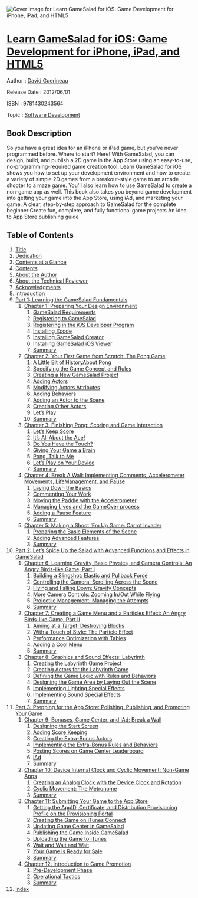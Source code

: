 ![Cover image for Learn GameSalad for iOS: Game Development for iPhone, iPad, and HTML5](https://imgdetail.ebookreading.net/cover/cover/software_development/EB9781430243564.jpg)

[Learn GameSalad for iOS: Game Development for iPhone, iPad, and HTML5](https://ebookreading.net/view/book/Learn+GameSalad+for+iOS%3A+Game+Development+for+iPhone%2C+iPad%2C+and+HTML5-EB9781430243564_1.html "Learn GameSalad for iOS: Game Development for iPhone, iPad, and HTML5")
====================================================================================================================

Author : [David Guerineau](https://ebookreading.net/search/author/David+Guerineau)

Release Date : 2012/06/01

ISBN : 9781430243564

Topic : [Software Development](https://ebookreading.net/search/category/software-development)

Book Description
-----------------

So you have a great idea for an iPhone or iPad game, but you've never programmed before. Where to start? Here! With GameSalad, you can design, build, and publish a 2D game in the App Store using an easy-to-use, no-programming-required game creation tool.
Learn GameSalad for iOS shows you how to set up your development environment and how to create a variety of simple 2D games from a breakout-style game to an arcade shooter to a maze game. You'll also learn how to use GameSalad to create a non-game app as well. This book also takes you beyond game development into getting your game into the App Store, using iAd, and marketing your game.
A clear, step-by-step approach to GameSalad for the complete beginner
Create fun, complete, and fully functional game projects
An idea to App Store publishing guide
              
Table of Contents
-----------------

1. [Title](https://ebookreading.net/view/book/Learn+GameSalad+for+iOS%3A+Game+Development+for+iPhone%2C+iPad%2C+and+HTML5-EB9781430243564_2.html)
1. [Dedication](https://ebookreading.net/view/book/Learn+GameSalad+for+iOS%3A+Game+Development+for+iPhone%2C+iPad%2C+and+HTML5-EB9781430243564_4.html)
1. [Contents at a Glance](https://ebookreading.net/view/book/Learn+GameSalad+for+iOS%3A+Game+Development+for+iPhone%2C+iPad%2C+and+HTML5-EB9781430243564_5.html)
1. [Contents](https://ebookreading.net/view/book/Learn+GameSalad+for+iOS%3A+Game+Development+for+iPhone%2C+iPad%2C+and+HTML5-EB9781430243564_6.html)
1. [About the Author](https://ebookreading.net/view/book/Learn+GameSalad+for+iOS%3A+Game+Development+for+iPhone%2C+iPad%2C+and+HTML5-EB9781430243564_7.html)
1. [About the Technical Reviewer](https://ebookreading.net/view/book/Learn+GameSalad+for+iOS%3A+Game+Development+for+iPhone%2C+iPad%2C+and+HTML5-EB9781430243564_8.html)
1. [Acknowledgments](https://ebookreading.net/view/book/Learn+GameSalad+for+iOS%3A+Game+Development+for+iPhone%2C+iPad%2C+and+HTML5-EB9781430243564_9.html)
1. [Introduction](https://ebookreading.net/view/book/Learn+GameSalad+for+iOS%3A+Game+Development+for+iPhone%2C+iPad%2C+and+HTML5-EB9781430243564_10.html)
1. [Part 1: Learning the GameSalad Fundamentals](https://ebookreading.net/view/book/Learn+GameSalad+for+iOS%3A+Game+Development+for+iPhone%2C+iPad%2C+and+HTML5-EB9781430243564_11.html#p1)
    1. [Chapter 1: Preparing Your Design Environment](https://ebookreading.net/view/book/Learn+GameSalad+for+iOS%3A+Game+Development+for+iPhone%2C+iPad%2C+and+HTML5-EB9781430243564_12.html#ch1)
        1. [GameSalad Requirements](https://ebookreading.net/view/book/Learn+GameSalad+for+iOS%3A+Game+Development+for+iPhone%2C+iPad%2C+and+HTML5-EB9781430243564_12.html#s0-0)
        1. [Registering to GameSalad](https://ebookreading.net/view/book/Learn+GameSalad+for+iOS%3A+Game+Development+for+iPhone%2C+iPad%2C+and+HTML5-EB9781430243564_12.html#s1-1)
        1. [Registering in the iOS Developer Program](https://ebookreading.net/view/book/Learn+GameSalad+for+iOS%3A+Game+Development+for+iPhone%2C+iPad%2C+and+HTML5-EB9781430243564_12.html#s3-3)
        1. [Installing Xcode](https://ebookreading.net/view/book/Learn+GameSalad+for+iOS%3A+Game+Development+for+iPhone%2C+iPad%2C+and+HTML5-EB9781430243564_12.html#s4-4)
        1. [Installing GameSalad Creator](https://ebookreading.net/view/book/Learn+GameSalad+for+iOS%3A+Game+Development+for+iPhone%2C+iPad%2C+and+HTML5-EB9781430243564_12.html#s5-5)
        1. [Installing GameSalad iOS Viewer](https://ebookreading.net/view/book/Learn+GameSalad+for+iOS%3A+Game+Development+for+iPhone%2C+iPad%2C+and+HTML5-EB9781430243564_12.html#s6-6)
        1. [Summary](https://ebookreading.net/view/book/Learn+GameSalad+for+iOS%3A+Game+Development+for+iPhone%2C+iPad%2C+and+HTML5-EB9781430243564_12.html#s12-12)
    1. [Chapter 2: Your First Game from Scratch: The Pong Game](https://ebookreading.net/view/book/Learn+GameSalad+for+iOS%3A+Game+Development+for+iPhone%2C+iPad%2C+and+HTML5-EB9781430243564_13.html#ch2)
        1. [A Little Bit of HistoryAbout Pong](https://ebookreading.net/view/book/Learn+GameSalad+for+iOS%3A+Game+Development+for+iPhone%2C+iPad%2C+and+HTML5-EB9781430243564_13.html#s13-13)
        1. [Specifying the Game Concept and Rules](https://ebookreading.net/view/book/Learn+GameSalad+for+iOS%3A+Game+Development+for+iPhone%2C+iPad%2C+and+HTML5-EB9781430243564_13.html#s14-14)
        1. [Creating a New GameSalad Project](https://ebookreading.net/view/book/Learn+GameSalad+for+iOS%3A+Game+Development+for+iPhone%2C+iPad%2C+and+HTML5-EB9781430243564_13.html#s17-17)
        1. [Adding Actors](https://ebookreading.net/view/book/Learn+GameSalad+for+iOS%3A+Game+Development+for+iPhone%2C+iPad%2C+and+HTML5-EB9781430243564_13.html#s18-18)
        1. [Modifying Actors Attributes](https://ebookreading.net/view/book/Learn+GameSalad+for+iOS%3A+Game+Development+for+iPhone%2C+iPad%2C+and+HTML5-EB9781430243564_13.html#s21-21)
        1. [Adding Behaviors](https://ebookreading.net/view/book/Learn+GameSalad+for+iOS%3A+Game+Development+for+iPhone%2C+iPad%2C+and+HTML5-EB9781430243564_13.html#s28-28)
        1. [Adding an Actor to the Scene](https://ebookreading.net/view/book/Learn+GameSalad+for+iOS%3A+Game+Development+for+iPhone%2C+iPad%2C+and+HTML5-EB9781430243564_13.html#s29-29)
        1. [Creating Other Actors](https://ebookreading.net/view/book/Learn+GameSalad+for+iOS%3A+Game+Development+for+iPhone%2C+iPad%2C+and+HTML5-EB9781430243564_13.html#s30-30)
        1. [Let’s Play](https://ebookreading.net/view/book/Learn+GameSalad+for+iOS%3A+Game+Development+for+iPhone%2C+iPad%2C+and+HTML5-EB9781430243564_13.html#s35-35)
        1. [Summary](https://ebookreading.net/view/book/Learn+GameSalad+for+iOS%3A+Game+Development+for+iPhone%2C+iPad%2C+and+HTML5-EB9781430243564_13.html#s36-36)
    1. [Chapter 3: Finishing Pong: Scoring and Game Interaction](https://ebookreading.net/view/book/Learn+GameSalad+for+iOS%3A+Game+Development+for+iPhone%2C+iPad%2C+and+HTML5-EB9781430243564_14.html#ch3)
        1. [Let’s Keep Score](https://ebookreading.net/view/book/Learn+GameSalad+for+iOS%3A+Game+Development+for+iPhone%2C+iPad%2C+and+HTML5-EB9781430243564_14.html#s37-37)
        1. [It’s All About the Ace!](https://ebookreading.net/view/book/Learn+GameSalad+for+iOS%3A+Game+Development+for+iPhone%2C+iPad%2C+and+HTML5-EB9781430243564_14.html#s38-38)
        1. [Do You Have the Touch?](https://ebookreading.net/view/book/Learn+GameSalad+for+iOS%3A+Game+Development+for+iPhone%2C+iPad%2C+and+HTML5-EB9781430243564_14.html#s41-41)
        1. [Giving Your Game a Brain](https://ebookreading.net/view/book/Learn+GameSalad+for+iOS%3A+Game+Development+for+iPhone%2C+iPad%2C+and+HTML5-EB9781430243564_14.html#s43-43)
        1. [Pong, Talk to Me](https://ebookreading.net/view/book/Learn+GameSalad+for+iOS%3A+Game+Development+for+iPhone%2C+iPad%2C+and+HTML5-EB9781430243564_14.html#s46-46)
        1. [Let’s Play on Your Device](https://ebookreading.net/view/book/Learn+GameSalad+for+iOS%3A+Game+Development+for+iPhone%2C+iPad%2C+and+HTML5-EB9781430243564_14.html#s47-47)
        1. [Summary](https://ebookreading.net/view/book/Learn+GameSalad+for+iOS%3A+Game+Development+for+iPhone%2C+iPad%2C+and+HTML5-EB9781430243564_14.html#s48-48)
    1. [Chapter 4: Break A Wall: Implementing Comments, Accelerometer Movements, LifeManagement, and Pause](https://ebookreading.net/view/book/Learn+GameSalad+for+iOS%3A+Game+Development+for+iPhone%2C+iPad%2C+and+HTML5-EB9781430243564_15.html#ch4)
        1. [Laying Down the Basics](https://ebookreading.net/view/book/Learn+GameSalad+for+iOS%3A+Game+Development+for+iPhone%2C+iPad%2C+and+HTML5-EB9781430243564_15.html#s49-49)
        1. [Commenting Your Work](https://ebookreading.net/view/book/Learn+GameSalad+for+iOS%3A+Game+Development+for+iPhone%2C+iPad%2C+and+HTML5-EB9781430243564_15.html#s56-56)
        1. [Moving the Paddle with the Accelerometer](https://ebookreading.net/view/book/Learn+GameSalad+for+iOS%3A+Game+Development+for+iPhone%2C+iPad%2C+and+HTML5-EB9781430243564_15.html#s57-57)
        1. [Managing Lives and the GameOver process](https://ebookreading.net/view/book/Learn+GameSalad+for+iOS%3A+Game+Development+for+iPhone%2C+iPad%2C+and+HTML5-EB9781430243564_15.html#s58-58)
        1. [Adding a Pause Feature](https://ebookreading.net/view/book/Learn+GameSalad+for+iOS%3A+Game+Development+for+iPhone%2C+iPad%2C+and+HTML5-EB9781430243564_15.html#s59-59)
        1. [Summary](https://ebookreading.net/view/book/Learn+GameSalad+for+iOS%3A+Game+Development+for+iPhone%2C+iPad%2C+and+HTML5-EB9781430243564_15.html#s60-60)
    1. [Chapter 5: Making a Shoot ‘Em Up Game: Carrot Invader](https://ebookreading.net/view/book/Learn+GameSalad+for+iOS%3A+Game+Development+for+iPhone%2C+iPad%2C+and+HTML5-EB9781430243564_16.html#ch5)
        1. [Preparing the Basic Elements of the Scene](https://ebookreading.net/view/book/Learn+GameSalad+for+iOS%3A+Game+Development+for+iPhone%2C+iPad%2C+and+HTML5-EB9781430243564_16.html#s61-61)
        1. [Adding Advanced Features](https://ebookreading.net/view/book/Learn+GameSalad+for+iOS%3A+Game+Development+for+iPhone%2C+iPad%2C+and+HTML5-EB9781430243564_16.html#s67-67)
        1. [Summary](https://ebookreading.net/view/book/Learn+GameSalad+for+iOS%3A+Game+Development+for+iPhone%2C+iPad%2C+and+HTML5-EB9781430243564_16.html#s72-72)
1. [Part 2: Let’s Spice Up the Salad with Advanced Functions and Effects in GameSalad](https://ebookreading.net/view/book/Learn+GameSalad+for+iOS%3A+Game+Development+for+iPhone%2C+iPad%2C+and+HTML5-EB9781430243564_17.html#p2)
    1. [Chapter 6: Learning Gravity, Basic Physics, and Camera Controls: An Angry Birds-like Game, Part I](https://ebookreading.net/view/book/Learn+GameSalad+for+iOS%3A+Game+Development+for+iPhone%2C+iPad%2C+and+HTML5-EB9781430243564_18.html#ch6)
        1. [Building a Slingshot: Elastic and Pullback Force](https://ebookreading.net/view/book/Learn+GameSalad+for+iOS%3A+Game+Development+for+iPhone%2C+iPad%2C+and+HTML5-EB9781430243564_18.html#s73-73)
        1. [Controlling the Camera: Scrolling Across the Scene](https://ebookreading.net/view/book/Learn+GameSalad+for+iOS%3A+Game+Development+for+iPhone%2C+iPad%2C+and+HTML5-EB9781430243564_18.html#s77-77)
        1. [Flying and Falling Down: Gravity Concepts](https://ebookreading.net/view/book/Learn+GameSalad+for+iOS%3A+Game+Development+for+iPhone%2C+iPad%2C+and+HTML5-EB9781430243564_18.html#s80-80)
        1. [More Camera Controls: Zooming In/Out While Flying](https://ebookreading.net/view/book/Learn+GameSalad+for+iOS%3A+Game+Development+for+iPhone%2C+iPad%2C+and+HTML5-EB9781430243564_18.html#s83-83)
        1. [Projectile Management: Managing the Attempts](https://ebookreading.net/view/book/Learn+GameSalad+for+iOS%3A+Game+Development+for+iPhone%2C+iPad%2C+and+HTML5-EB9781430243564_18.html#s86-86)
        1. [Summary](https://ebookreading.net/view/book/Learn+GameSalad+for+iOS%3A+Game+Development+for+iPhone%2C+iPad%2C+and+HTML5-EB9781430243564_18.html#s90-90)
    1. [Chapter 7: Creating a Game Menu and a Particles Effect: An Angry Birds-like Game, Part II](https://ebookreading.net/view/book/Learn+GameSalad+for+iOS%3A+Game+Development+for+iPhone%2C+iPad%2C+and+HTML5-EB9781430243564_19.html#ch7)
        1. [Aiming at a Target: Destroying Blocks](https://ebookreading.net/view/book/Learn+GameSalad+for+iOS%3A+Game+Development+for+iPhone%2C+iPad%2C+and+HTML5-EB9781430243564_19.html#s91-91)
        1. [With a Touch of Style: The Particle Effect](https://ebookreading.net/view/book/Learn+GameSalad+for+iOS%3A+Game+Development+for+iPhone%2C+iPad%2C+and+HTML5-EB9781430243564_19.html#s96-96)
        1. [Performance Optimization with Tables](https://ebookreading.net/view/book/Learn+GameSalad+for+iOS%3A+Game+Development+for+iPhone%2C+iPad%2C+and+HTML5-EB9781430243564_19.html#s99-99)
        1. [Adding a Cool Menu](https://ebookreading.net/view/book/Learn+GameSalad+for+iOS%3A+Game+Development+for+iPhone%2C+iPad%2C+and+HTML5-EB9781430243564_19.html#s102-102)
        1. [Summary](https://ebookreading.net/view/book/Learn+GameSalad+for+iOS%3A+Game+Development+for+iPhone%2C+iPad%2C+and+HTML5-EB9781430243564_19.html#s108-108)
    1. [Chapter 8: Graphics and Sound Effects: Labyrinth](https://ebookreading.net/view/book/Learn+GameSalad+for+iOS%3A+Game+Development+for+iPhone%2C+iPad%2C+and+HTML5-EB9781430243564_20.html#ch8)
        1. [Creating the Labyrinth Game Project](https://ebookreading.net/view/book/Learn+GameSalad+for+iOS%3A+Game+Development+for+iPhone%2C+iPad%2C+and+HTML5-EB9781430243564_20.html#s109-109)
        1. [Creating Actors for the Labyrinth Game](https://ebookreading.net/view/book/Learn+GameSalad+for+iOS%3A+Game+Development+for+iPhone%2C+iPad%2C+and+HTML5-EB9781430243564_20.html#s110-110)
        1. [Defining the Game Logic with Rules and Behaviors](https://ebookreading.net/view/book/Learn+GameSalad+for+iOS%3A+Game+Development+for+iPhone%2C+iPad%2C+and+HTML5-EB9781430243564_20.html#s111-111)
        1. [Designing the Game Area by Laying Out the Scene](https://ebookreading.net/view/book/Learn+GameSalad+for+iOS%3A+Game+Development+for+iPhone%2C+iPad%2C+and+HTML5-EB9781430243564_20.html#s112-112)
        1. [Implementing Lighting Special Effects](https://ebookreading.net/view/book/Learn+GameSalad+for+iOS%3A+Game+Development+for+iPhone%2C+iPad%2C+and+HTML5-EB9781430243564_20.html#s113-113)
        1. [Implementing Sound Special Effects](https://ebookreading.net/view/book/Learn+GameSalad+for+iOS%3A+Game+Development+for+iPhone%2C+iPad%2C+and+HTML5-EB9781430243564_20.html#s114-114)
        1. [Summary](https://ebookreading.net/view/book/Learn+GameSalad+for+iOS%3A+Game+Development+for+iPhone%2C+iPad%2C+and+HTML5-EB9781430243564_20.html#s115-115)
1. [Part 3: Prepping for the App Store: Polishing, Publishing, and Promoting Your Game](https://ebookreading.net/view/book/Learn+GameSalad+for+iOS%3A+Game+Development+for+iPhone%2C+iPad%2C+and+HTML5-EB9781430243564_21.html#p3)
    1. [Chapter 9: Bonuses, Game Center, and iAd: Break a Wall](https://ebookreading.net/view/book/Learn+GameSalad+for+iOS%3A+Game+Development+for+iPhone%2C+iPad%2C+and+HTML5-EB9781430243564_22.html#ch9)
        1. [Designing the Start Screen](https://ebookreading.net/view/book/Learn+GameSalad+for+iOS%3A+Game+Development+for+iPhone%2C+iPad%2C+and+HTML5-EB9781430243564_22.html#s116-116)
        1. [Adding Score Keeping](https://ebookreading.net/view/book/Learn+GameSalad+for+iOS%3A+Game+Development+for+iPhone%2C+iPad%2C+and+HTML5-EB9781430243564_22.html#s119-119)
        1. [Creating the Extra-Bonus Actors](https://ebookreading.net/view/book/Learn+GameSalad+for+iOS%3A+Game+Development+for+iPhone%2C+iPad%2C+and+HTML5-EB9781430243564_22.html#s122-122)
        1. [Implementing the Extra-Bonus Rules and Behaviors](https://ebookreading.net/view/book/Learn+GameSalad+for+iOS%3A+Game+Development+for+iPhone%2C+iPad%2C+and+HTML5-EB9781430243564_22.html#s124-124)
        1. [Posting Scores on Game Center Leaderboard](https://ebookreading.net/view/book/Learn+GameSalad+for+iOS%3A+Game+Development+for+iPhone%2C+iPad%2C+and+HTML5-EB9781430243564_22.html#s125-125)
        1. [iAd](https://ebookreading.net/view/book/Learn+GameSalad+for+iOS%3A+Game+Development+for+iPhone%2C+iPad%2C+and+HTML5-EB9781430243564_22.html#s129-129)
        1. [Summary](https://ebookreading.net/view/book/Learn+GameSalad+for+iOS%3A+Game+Development+for+iPhone%2C+iPad%2C+and+HTML5-EB9781430243564_22.html#s130-130)
    1. [Chapter 10: Device Internal Clock and Cyclic Movement: Non-Game Apps](https://ebookreading.net/view/book/Learn+GameSalad+for+iOS%3A+Game+Development+for+iPhone%2C+iPad%2C+and+HTML5-EB9781430243564_23.html#ch10)
        1. [Creating an Analog Clock with the Device Clock and Rotation](https://ebookreading.net/view/book/Learn+GameSalad+for+iOS%3A+Game+Development+for+iPhone%2C+iPad%2C+and+HTML5-EB9781430243564_23.html#s131-131)
        1. [Cyclic Movement: The Metronome](https://ebookreading.net/view/book/Learn+GameSalad+for+iOS%3A+Game+Development+for+iPhone%2C+iPad%2C+and+HTML5-EB9781430243564_23.html#s137-137)
        1. [Summary](https://ebookreading.net/view/book/Learn+GameSalad+for+iOS%3A+Game+Development+for+iPhone%2C+iPad%2C+and+HTML5-EB9781430243564_23.html#s143-143)
    1. [Chapter 11: Submitting Your Game to the App Store](https://ebookreading.net/view/book/Learn+GameSalad+for+iOS%3A+Game+Development+for+iPhone%2C+iPad%2C+and+HTML5-EB9781430243564_24.html#ch11)
        1. [Getting the AppID, Certificate, and Distribution Provisioning Profile on the Provisioning Portal](https://ebookreading.net/view/book/Learn+GameSalad+for+iOS%3A+Game+Development+for+iPhone%2C+iPad%2C+and+HTML5-EB9781430243564_24.html#s144-144)
        1. [Creating the Game on iTunes Connect](https://ebookreading.net/view/book/Learn+GameSalad+for+iOS%3A+Game+Development+for+iPhone%2C+iPad%2C+and+HTML5-EB9781430243564_24.html#s148-148)
        1. [Updating Game Center in GameSalad](https://ebookreading.net/view/book/Learn+GameSalad+for+iOS%3A+Game+Development+for+iPhone%2C+iPad%2C+and+HTML5-EB9781430243564_24.html#s160-160)
        1. [Publishing the Game Inside GameSalad](https://ebookreading.net/view/book/Learn+GameSalad+for+iOS%3A+Game+Development+for+iPhone%2C+iPad%2C+and+HTML5-EB9781430243564_24.html#s161-161)
        1. [Uploading the Game to iTunes](https://ebookreading.net/view/book/Learn+GameSalad+for+iOS%3A+Game+Development+for+iPhone%2C+iPad%2C+and+HTML5-EB9781430243564_24.html#s169-169)
        1. [Wait and Wait and Wait](https://ebookreading.net/view/book/Learn+GameSalad+for+iOS%3A+Game+Development+for+iPhone%2C+iPad%2C+and+HTML5-EB9781430243564_24.html#s170-170)
        1. [Your Game is Ready for Sale](https://ebookreading.net/view/book/Learn+GameSalad+for+iOS%3A+Game+Development+for+iPhone%2C+iPad%2C+and+HTML5-EB9781430243564_24.html#s171-171)
        1. [Summary](https://ebookreading.net/view/book/Learn+GameSalad+for+iOS%3A+Game+Development+for+iPhone%2C+iPad%2C+and+HTML5-EB9781430243564_24.html#s172-172)
    1. [Chapter 12: Introduction to Game Promotion](https://ebookreading.net/view/book/Learn+GameSalad+for+iOS%3A+Game+Development+for+iPhone%2C+iPad%2C+and+HTML5-EB9781430243564_25.html#ch12)
        1. [Pre-Development Phase](https://ebookreading.net/view/book/Learn+GameSalad+for+iOS%3A+Game+Development+for+iPhone%2C+iPad%2C+and+HTML5-EB9781430243564_25.html#s173-173)
        1. [Operational Tactics](https://ebookreading.net/view/book/Learn+GameSalad+for+iOS%3A+Game+Development+for+iPhone%2C+iPad%2C+and+HTML5-EB9781430243564_25.html#s177-177)
        1. [Summary](https://ebookreading.net/view/book/Learn+GameSalad+for+iOS%3A+Game+Development+for+iPhone%2C+iPad%2C+and+HTML5-EB9781430243564_25.html#s182-182)
1. [Index](https://ebookreading.net/view/book/Learn+GameSalad+for+iOS%3A+Game+Development+for+iPhone%2C+iPad%2C+and+HTML5-EB9781430243564_26.html#index)
